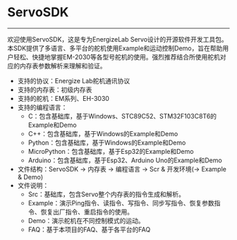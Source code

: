 # ServoSDK
---
欢迎使用ServoSDK，这是专为EnergizeLab Servo设计的开源软件开发工具包。本SDK提供了多语言、多平台的舵机使用Example和运动控制Demo，旨在帮助用户轻松、快捷地掌握EM-2030等各型号舵机的使用。强烈推荐结合所使用舵机对应的内存表参数解析来理解和验证。
- 支持的协议：Energize Lab舵机通讯协议
- 支持的内存表：初级内存表
- 支持的舵机：EM系列、EH-3030
- 支持的编程语言：
  - C：包含基础库，基于Windows、STC89C52、STM32F103C8T6的Example和Demo
  - C++：包含基础库，基于Windows的Example和Demo
  - Python：包含基础库，基于Windows的Example和Demo
  - MicroPython：包含基础库，基于Esp32的Example和Demo
  - Arduino：包含基础库，基于Esp32、Arduino Uno的Example和Demo
- 文件结构：ServoSDK -> 内存表 -> 编程语言 -> Scr & 开发环境(-> Example & Demo)
- 文件说明：
  - Src：基础库，包含Servo整个内存表的指令生成和解析。
  - Example：演示Ping指令、读指令、写指令、同步写指令、恢复参数指令、恢复出厂指令、重启指令的使用。
  - Demo：演示舵机在不同控制模式的运动。
  - FAQ：基于本项目的FAQ、基于各平台的FAQ


